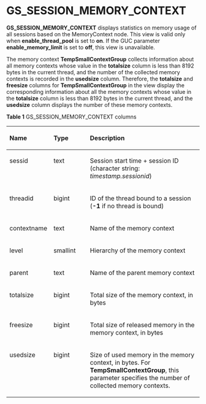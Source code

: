 # GS\_SESSION\_MEMORY\_CONTEXT<a name="EN-US_TOPIC_0289900285"></a>

**GS\_SESSION\_MEMORY\_CONTEXT**  displays statistics on memory usage of all sessions based on the MemoryContext node. This view is valid only when  **enable\_thread\_pool**  is set to  **on**. If the GUC parameter  **enable\_memory\_limit**  is set to  **off**, this view is unavailable.

The memory context  **TempSmallContextGroup**  collects information about all memory contexts whose value in the  **totalsize**  column is less than 8192 bytes in the current thread, and the number of the collected memory contexts is recorded in the  **usedsize**  column. Therefore, the  **totalsize**  and  **freesize**  columns for  **TempSmallContextGroup**  in the view display the corresponding information about all the memory contexts whose value in the  **totalsize**  column is less than 8192 bytes in the current thread, and the  **usedsize**  column displays the number of these memory contexts.

**Table  1**  GS\_SESSION\_MEMORY\_CONTEXT columns

<a name="en-us_topic_0059778760_td16c4d9490d3429bb7924dc70121414a"></a>
<table><thead align="left"><tr id="en-us_topic_0059778760_rc61f4f57499841bb9a68d858b72c8c54"><th class="cellrowborder" valign="top" width="22.8%" id="mcps1.2.4.1.1"><p id="en-us_topic_0059778760_a220d97f0527149ce80b68e31b779b847"><a name="en-us_topic_0059778760_a220d97f0527149ce80b68e31b779b847"></a><a name="en-us_topic_0059778760_a220d97f0527149ce80b68e31b779b847"></a>Name</p>
</th>
<th class="cellrowborder" valign="top" width="18.86%" id="mcps1.2.4.1.2"><p id="en-us_topic_0059778760_a346303cc8f9d439197ef0f38f89488ab"><a name="en-us_topic_0059778760_a346303cc8f9d439197ef0f38f89488ab"></a><a name="en-us_topic_0059778760_a346303cc8f9d439197ef0f38f89488ab"></a>Type</p>
</th>
<th class="cellrowborder" valign="top" width="58.34%" id="mcps1.2.4.1.3"><p id="en-us_topic_0059778760_a0a84722b14484b05b1df15bf5dd61177"><a name="en-us_topic_0059778760_a0a84722b14484b05b1df15bf5dd61177"></a><a name="en-us_topic_0059778760_a0a84722b14484b05b1df15bf5dd61177"></a>Description</p>
</th>
</tr>
</thead>
<tbody><tr id="en-us_topic_0059778760_r914d559fd7df49649c793cbd9e8cf04b"><td class="cellrowborder" valign="top" width="22.8%" headers="mcps1.2.4.1.1 "><p id="p84771312518"><a name="p84771312518"></a><a name="p84771312518"></a>sessid</p>
</td>
<td class="cellrowborder" valign="top" width="18.86%" headers="mcps1.2.4.1.2 "><p id="p194701375112"><a name="p194701375112"></a><a name="p194701375112"></a>text</p>
</td>
<td class="cellrowborder" valign="top" width="58.34%" headers="mcps1.2.4.1.3 "><p id="p44751317515"><a name="p44751317515"></a><a name="p44751317515"></a>Session start time + session ID (character string: <em id="i123890218141158"><a name="i123890218141158"></a><a name="i123890218141158"></a>timestamp.sessionid</em>)</p>
</td>
</tr>
<tr id="en-us_topic_0059778760_rdee21293e92d4399b0afa410cb2fe613"><td class="cellrowborder" valign="top" width="22.8%" headers="mcps1.2.4.1.1 "><p id="p1847141395111"><a name="p1847141395111"></a><a name="p1847141395111"></a>threadid</p>
</td>
<td class="cellrowborder" valign="top" width="18.86%" headers="mcps1.2.4.1.2 "><p id="p184711385114"><a name="p184711385114"></a><a name="p184711385114"></a>bigint</p>
</td>
<td class="cellrowborder" valign="top" width="58.34%" headers="mcps1.2.4.1.3 "><p id="p74811315119"><a name="p74811315119"></a><a name="p74811315119"></a>ID of the thread bound to a session (<strong id="b60811719741158"><a name="b60811719741158"></a><a name="b60811719741158"></a>-1</strong> if no thread is bound)</p>
</td>
</tr>
<tr id="en-us_topic_0059778760_rc637dd0eab0f4790a4b045b6f8978a1c"><td class="cellrowborder" valign="top" width="22.8%" headers="mcps1.2.4.1.1 "><p id="p1248113125118"><a name="p1248113125118"></a><a name="p1248113125118"></a>contextname</p>
</td>
<td class="cellrowborder" valign="top" width="18.86%" headers="mcps1.2.4.1.2 "><p id="p54819131513"><a name="p54819131513"></a><a name="p54819131513"></a>text</p>
</td>
<td class="cellrowborder" valign="top" width="58.34%" headers="mcps1.2.4.1.3 "><p id="p348171318516"><a name="p348171318516"></a><a name="p348171318516"></a>Name of the memory context</p>
</td>
</tr>
<tr id="en-us_topic_0059778760_r4f0632f87a264574a0576d6439b066e3"><td class="cellrowborder" valign="top" width="22.8%" headers="mcps1.2.4.1.1 "><p id="p9481813145116"><a name="p9481813145116"></a><a name="p9481813145116"></a>level</p>
</td>
<td class="cellrowborder" valign="top" width="18.86%" headers="mcps1.2.4.1.2 "><p id="p648101325112"><a name="p648101325112"></a><a name="p648101325112"></a>smallint</p>
</td>
<td class="cellrowborder" valign="top" width="58.34%" headers="mcps1.2.4.1.3 "><p id="p194912139513"><a name="p194912139513"></a><a name="p194912139513"></a>Hierarchy of the memory context</p>
</td>
</tr>
<tr id="en-us_topic_0059778760_rac270e0e2b944107b6ff3b9692410a02"><td class="cellrowborder" valign="top" width="22.8%" headers="mcps1.2.4.1.1 "><p id="p949113125119"><a name="p949113125119"></a><a name="p949113125119"></a>parent</p>
</td>
<td class="cellrowborder" valign="top" width="18.86%" headers="mcps1.2.4.1.2 "><p id="p94931365116"><a name="p94931365116"></a><a name="p94931365116"></a>text</p>
</td>
<td class="cellrowborder" valign="top" width="58.34%" headers="mcps1.2.4.1.3 "><p id="p144951395114"><a name="p144951395114"></a><a name="p144951395114"></a>Name of the parent memory context</p>
</td>
</tr>
<tr id="en-us_topic_0059778760_r096ceb75d6da44f98c1c147169ffd8da"><td class="cellrowborder" valign="top" width="22.8%" headers="mcps1.2.4.1.1 "><p id="p549171315113"><a name="p549171315113"></a><a name="p549171315113"></a>totalsize</p>
</td>
<td class="cellrowborder" valign="top" width="18.86%" headers="mcps1.2.4.1.2 "><p id="p64911317519"><a name="p64911317519"></a><a name="p64911317519"></a>bigint</p>
</td>
<td class="cellrowborder" valign="top" width="58.34%" headers="mcps1.2.4.1.3 "><p id="p14501013135114"><a name="p14501013135114"></a><a name="p14501013135114"></a>Total size of the memory context, in bytes</p>
</td>
</tr>
<tr id="en-us_topic_0059778760_r69986e8b1c794167afd0d4231a8624a7"><td class="cellrowborder" valign="top" width="22.8%" headers="mcps1.2.4.1.1 "><p id="p3509139519"><a name="p3509139519"></a><a name="p3509139519"></a>freesize</p>
</td>
<td class="cellrowborder" valign="top" width="18.86%" headers="mcps1.2.4.1.2 "><p id="p8501913115118"><a name="p8501913115118"></a><a name="p8501913115118"></a>bigint</p>
</td>
<td class="cellrowborder" valign="top" width="58.34%" headers="mcps1.2.4.1.3 "><p id="p2050131355118"><a name="p2050131355118"></a><a name="p2050131355118"></a>Total size of released memory in the memory context, in bytes</p>
</td>
</tr>
<tr id="en-us_topic_0059778760_rd71ceda6ede4450ab167628eea017721"><td class="cellrowborder" valign="top" width="22.8%" headers="mcps1.2.4.1.1 "><p id="p1450121317516"><a name="p1450121317516"></a><a name="p1450121317516"></a>usedsize</p>
</td>
<td class="cellrowborder" valign="top" width="18.86%" headers="mcps1.2.4.1.2 "><p id="p15501513165117"><a name="p15501513165117"></a><a name="p15501513165117"></a>bigint</p>
</td>
<td class="cellrowborder" valign="top" width="58.34%" headers="mcps1.2.4.1.3 "><p id="p251813135118"><a name="p251813135118"></a><a name="p251813135118"></a>Size of used memory in the memory context, in bytes. For <strong id="b205056424941158"><a name="b205056424941158"></a><a name="b205056424941158"></a>TempSmallContextGroup</strong>, this parameter specifies the number of collected memory contexts.</p>
</td>
</tr>
</tbody>
</table>

